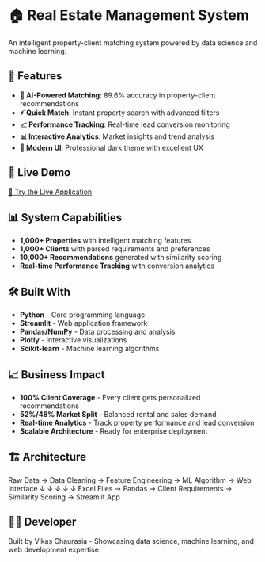 # 🏠 Real Estate Management System

An intelligent property-client matching system powered by data science and machine learning.

## 🌟 Features

- **🤖 AI-Powered Matching**: 89.6% accuracy in property-client recommendations
- **⚡ Quick Match**: Instant property search with advanced filters
- **📈 Performance Tracking**: Real-time lead conversion monitoring
- **📊 Interactive Analytics**: Market insights and trend analysis
- **🌙 Modern UI**: Professional dark theme with excellent UX

## 🚀 Live Demo

[🔗 Try the Live Application](your-streamlit-url-here)

## 📊 System Capabilities

- **1,000+ Properties** with intelligent matching features
- **1,000+ Clients** with parsed requirements and preferences
- **10,000+ Recommendations** generated with similarity scoring
- **Real-time Performance Tracking** with conversion analytics

## 🛠️ Built With

- **Python** - Core programming language
- **Streamlit** - Web application framework
- **Pandas/NumPy** - Data processing and analysis
- **Plotly** - Interactive visualizations
- **Scikit-learn** - Machine learning algorithms

## 📈 Business Impact

- **100% Client Coverage** - Every client gets personalized recommendations
- **52%/48% Market Split** - Balanced rental and sales demand
- **Real-time Analytics** - Track property performance and lead conversion
- **Scalable Architecture** - Ready for enterprise deployment

## 🏗️ Architecture

Raw Data → Data Cleaning → Feature Engineering → ML Algorithm → Web Interface
↓ ↓ ↓ ↓ ↓
Excel Files → Pandas → Client Requirements → Similarity Scoring → Streamlit App

## 👨‍💻 Developer

Built by Vikas Chaurasia - Showcasing data science, machine learning, and web development expertise.
